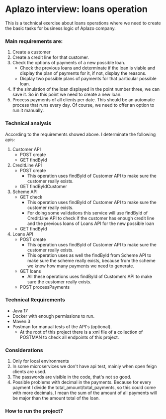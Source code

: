# Aplazo interview: loans operation
This is a technical exercise about loans operations where we need to create the basic tasks for business logic of Aplazo company.

### Main requirements are:
1. Create a customer
2. Create a credit line for that customer.
3. Check the options of payments of a new possible loan.
    - Check the previous loans and determinate if the loan is viable and display the plan of payments for it, if not, display the reasons.
    - Display two possible plans of payments for that particular possible loan.
4. If the simulation of the loan displayed in the point number three, we can save it. So in this point we need to create a new loan.
5. Process payments of all clients per date. This should be an automatic process that runs every day. Of course, we need to offer an option to run it manually.

### Technical analysis
According to the requirements showed above. I determinate the following apis:
1. Customer API
   - POST create
   - GET findById
2. CreditLine API
   - POST create
     - This operation uses findById of Customer API to make sure the customer really exists.
   - GET findByIdCustomer
3. Scheme API
   - GET check
     - This operation uses findById of Customer API to make sure the customer really exists.
     - For doing some validations this service will use findById of CreditLine API to check if the customer has enough credit line and the previous loans of Loans API for the new possible loan
   - GET findById
4. Loans API
    - POST create
      - This operation uses findById of Customer API to make sure the customer really exists.
      - This operation uses as well the findById from Scheme API to make sure the scheme really exists, because from the scheme we know how many payments we need to generate.
    - GET loans
      - All these operations uses findById of Customers API to make sure the customer really exists.
    - POST processPayments

### Technical Requirements
- Java 17
- Docker with enough permissions to run.
- Maven 3
- Postman for manual tests of the API's (optional). 
  - At the root of this project there is a xml file of a collection of POSTMAN to check all endpoints of this project.

### Considerations
1. Only for local environments
2. In some microservices we don't have api test, mainly when open feign clients are used.
3. The passwords are visible in the code, that's not so good.
4. Possible problems with decimal in the payments. Because for every payment I divide the total_amount/total_payments, so this could come with more decimals, I mean the sum of the amount of all payments will be major than the amount total of the loan.

### How to run the project?